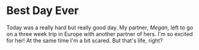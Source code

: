 <h1> Best Day <b>Ever</b> </h1>

<p> Today was a really hard but really good day. My partner, <i>Megan</i>, left to go on a three week trip in Europe with another partner of hers. I'm so excited for her! At the same time I'm a bit scared. But that's life, right?
</p> 
